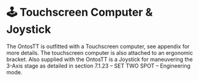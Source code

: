 # 🕹 Touchscreen Computer & Joystick

The OntosTT is outfitted with a Touchscreen computer, see appendix for more details. The touchscreen computer is also attached to an ergonomic bracket. Also supplied with the OntosTT is a Joystick for maneuvering the 3-Axis stage as detailed in section 7.1.23 – SET TWO SPOT – Engineering mode.

#### &#x20;<a href="#_toc54339764" id="_toc54339764"></a>
